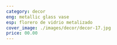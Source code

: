 ```yaml
---
category: decor
eng: metallic glass vase
esp: florero de vidrio metalizado
cover_image: ./images/decor/decor-17.jpg
price: 00.00
---
```

 
